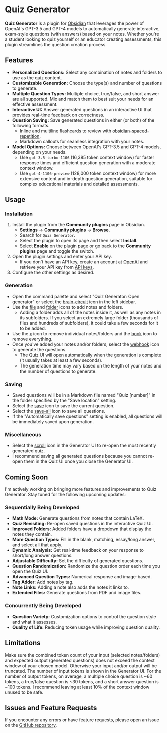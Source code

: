 # Quiz Generator

**Quiz Generator** is a plugin for [Obsidian](https://obsidian.md/) that leverages the power of OpenAI's GPT-3.5 and GPT-4 models to automatically generate interactive, exam-style questions (with answers) based on your notes. Whether you're a student looking to quiz yourself or an educator creating assessments, this plugin streamlines the question creation process.

## Features

- **Personalized Questions:** Select any combination of notes and folders to use as the quiz content.
- **Customizable Generation:** Choose the type(s) and number of questions to generate.
- **Multiple Question Types:** Multiple choice, true/false, and short answer are all supported. Mix and match them to best suit your needs for an effective assessment.
- **Interactive UI:** Answer generated questions in an interactive UI that provides real-time feedback on correctness.
- **Question Saving:** Save generated questions in either (or both) of the following formats.
  - Inline and multiline flashcards to review with [obsidian-spaced-repetition](https://github.com/st3v3nmw/obsidian-spaced-repetition).
  - Markdown callouts for seamless integration with your notes.
- **Model Options:** Choose between OpenAI's GPT-3.5 and GPT-4 models, depending on your needs.
  - Use `gpt-3.5-turbo-1106` (16,385 token context window) for faster response times and efficient question generation with a moderate context window.
  - Use `gpt-4-1106-preview` (128,000 token context window) for more extensive content and in-depth question generation, suitable for complex educational materials and detailed assessments.

## Usage

### Installation

1. Install the plugin from the **Community plugins** page in Obsidian.
   - **Settings** → **Community plugins** → **Browse**.
   - Search for `Quiz Generator`.
   - Select the plugin to open its page and then select **Install**.
   - Select **Enable** on the plugin page or go back to the **Community plugins** page and toggle the switch.
2. Open the plugin settings and enter your API key.
   - If you don't have an API key, create an account at [OpenAI](https://platform.openai.com/) and retrieve your API key from [API keys](https://platform.openai.com/api-keys).
3. Configure the other settings as desired.

### Generation

- Open the command palette and select "Quiz Generator: Open generator" or select the [brain-circuit](https://lucide.dev/icons/brain-circuit) icon in the left sidebar.
- Use the [file](https://lucide.dev/icons/file-plus-2) and [folder](https://lucide.dev/icons/folder-plus) icons to add notes and folders.
  - Adding a folder adds all of the notes inside it, as well as any notes in its subfolders. If you select an extremely large folder (thousands of files and hundreds of subfolders), it could take a few seconds for it to be added.
- Use the [x](https://lucide.dev/icons/x) icon to remove individual notes/folders and the [book](https://lucide.dev/icons/book-x) icon to remove everything.
- Once you've added your notes and/or folders, select the [webhook](https://lucide.dev/icons/webhook) icon to generate the questions.
  - The Quiz UI will open automatically when the generation is complete (it usually takes at least a few seconds).
  - The generation time may vary based on the length of your notes and the number of questions to generate.

### Saving

- Saved questions will be in a Markdown file named "Quiz [number]" in the folder specified by the "Save location" setting.
- Select the [save](https://lucide.dev/icons/save) icon to save the current question.
- Select the [save-all](https://lucide.dev/icons/save-all) icon to save all questions.
- If the "Automatically save questions" setting is enabled, all questions will be immediately saved upon generation.

### Miscellaneous

- Select the [scroll](https://lucide.dev/icons/scroll-text) icon in the Generator UI to re-open the most recently generated quiz.
- I recommend saving all generated questions because you cannot re-open them in the Quiz UI once you close the Generator UI.

## Coming Soon

I'm actively working on bringing more features and improvements to Quiz Generator. Stay tuned for the following upcoming updates:

### Sequentially Being Developed

- **Math Mode:** Generate questions from notes that contain LaTeX.
- **Quiz Revisiting:** Re-open saved questions in the interactive Quiz UI.
- **Improved Folders:** Added folders have a dropdown that display the notes they contain.
- **More Question Types:** Fill in the blank, matching, essay/long answer, and select all that apply.
- **Dynamic Analysis:** Get real-time feedback on your response to short/long answer questions.
- **Adjustable Difficulty:** Set the difficulty of generated questions.
- **Question Randomization:** Randomize the question order each time you open the Quiz UI.
- **Advanced Question Types:** Numerical response and image-based.
- **Tag Adder**: Add notes by tag.
- **Note Links:** Adding a note also adds the notes it links to.
- **Extended Files:** Generate questions from PDF and image files.

### Concurrently Being Developed

- **Question Variety:** Customization options to control the question style and what it assesses.
- **Quality of Life:** Reducing token usage while improving question quality.

## Limitations

Make sure the combined token count of your input (selected notes/folders) and expected output (generated questions) does not exceed the context window of your chosen model. Otherwise your input and/or output will be truncated. The number of input tokens is shown in the Generator UI. For the number of output tokens, on average, a multiple choice question is ~60 tokens, a true/false question is ~30 tokens, and a short answer question is ~100 tokens. I recommend leaving at least 10% of the context window unused to be safe.

## Issues and Feature Requests

If you encounter any errors or have feature requests, please open an issue on the [GitHub repository](https://github.com/ECuiDev/obsidian-quiz-generator/issues).
